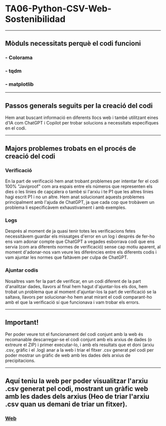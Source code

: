 # TA06-Python-CSV-Web-Sostenibilidad

---

## Mòduls necessitats perquè el codi funcioni
### - Colorama
### - tqdm
### - matplotlib

---

## Passos generals seguits per la creació del codi
Hem anat buscant informació en diferents llocs web i també utilitzant eines d'IA com ChatGPT i Copilot per trobar solucions a necessitats específiques en el codi.

---

## Majors problemes trobats en el procés de creació del codi
### Verificació
En la part de verificació hem anat trobant problemes per intentar fer el codi 100% "Javiproof" com ara espais entre els números que representen els dies o les línies de capçalera o també si l'arxiu i te P1 que les altres línies hagi escrit P1 i no un altre.
Hem anat solucionant aquests problemes principalment amb l'ajuda de ChatGPT, ja que cada cop que trobàvem un problema li especificàvem exhaustivament i amb exemples.

### Logs
Després al moment de ja quasi tenir totes les verificacions fetes necessitàvem guardar els missatges d'error en un log i després de fer-ho ens vam adonar compte que ChatGPT a vegades esborrava codi que ens servia (com ara diferents normes de verificació) sense cap motiu aparent, al moment d'adonar-nos vam veure les diferències entre els diferents codis i vam ajuntar les normes que faltàvem per culpa de ChatGPT.

### Ajuntar codis
Nosaltres vam fer la part de verificar, en un codi diferent de la part d'analitzar dades, llavors al final hem hagut d'ajuntar-los els dos, hem trobat un problema que al moment d'ajuntar-los la part de verificació se la saltava, llavors per solucionar-ho hem anat mirant el codi comparant-ho amb el que la verificació sí que funcionava i vam trobar els errors.

---

## Important!

Per poder veure tot el funcionament del codi conjunt amb la web és recomanable descarregar-se el codi conjunt amb els arxius de dades (o extreure el ZIP) i primer executar-lo, i amb els resultats que et doni (arxiu .csv, gràfic i el .log) anar a la web i triar el fitxer .csv generat pel codi per poder mostrar un gràfic de web amb les dades dels arxius de precipitacions.

---

## Aquí teniu la web per poder visualitzar l'arxiu .csv generat pel codi, mostrant un gràfic web amb les dades dels arxius (Heo de triar l'arxiu .csv quan us demani de triar un fitxer).
### [Web](./Web/index.html)
